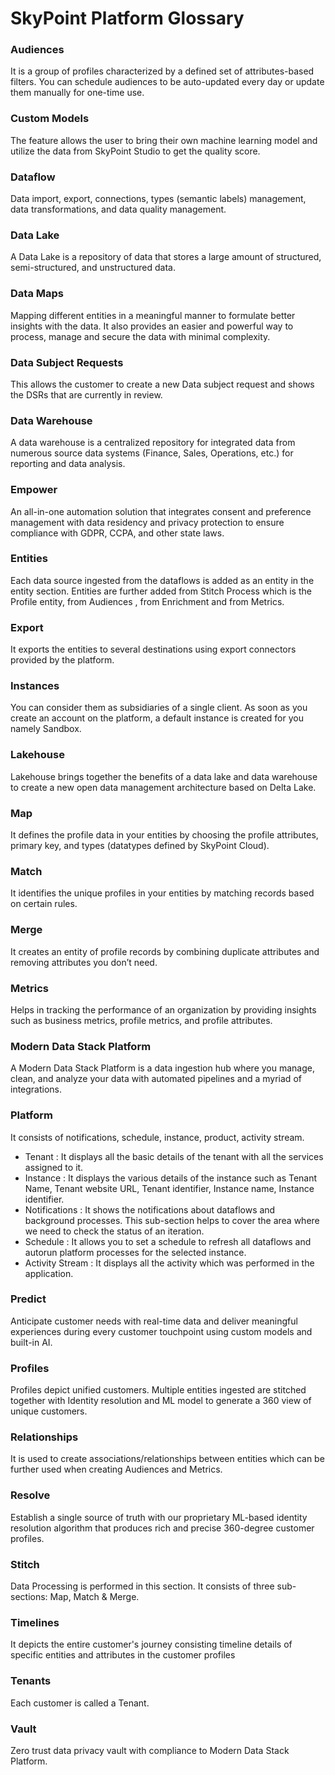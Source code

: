 # SkyPoint Platform Glossary


### Audiences
It is a group of profiles characterized by a defined set of attributes-based filters. You can schedule audiences to be auto-updated every day or update them manually for one-time use.
### Custom Models
The feature allows the user to bring their own machine learning model and utilize the data from SkyPoint Studio to get the quality score.
### Dataflow 
Data import, export, connections, types (semantic labels) management, data transformations, and data quality management.  
### Data Lake  
A Data Lake is a repository of data that stores a large amount of structured, semi-structured, and unstructured data.
### Data Maps
Mapping different entities in a meaningful manner to formulate better insights with the data. It also provides an easier and powerful way to process, manage and secure the data with minimal complexity.
### Data Subject Requests
This allows the customer to create a new Data subject request and shows the DSRs that are currently in review.
### Data Warehouse  
A data warehouse is a centralized repository for integrated data from numerous source data systems (Finance, Sales, Operations, etc.) for reporting and data analysis.
### Empower  
An all-in-one automation solution that integrates consent and preference management with data residency and privacy protection to ensure compliance with GDPR, CCPA, and other state laws.
### Entities
Each data source ingested from the dataflows is added as an entity in the entity section. Entities are further added from Stitch Process which is the Profile entity, from Audiences , from Enrichment and from Metrics.
### Export
It exports the entities to several destinations using export connectors provided by the platform.
### Instances
You can consider them as subsidiaries of a single client. As soon as you create an account on the platform, a default instance is created for you namely Sandbox.
### Lakehouse
Lakehouse brings together the benefits of a data lake and data warehouse to create a new open data management architecture based on Delta Lake.
### Map
It defines the profile data in your entities by choosing the profile attributes, primary key, and types (datatypes defined by SkyPoint Cloud).
### Match
It identifies the unique profiles in your entities by matching records based on certain rules.
### Merge
It creates an entity of profile records by combining duplicate attributes and removing attributes you don’t need.
### Metrics
Helps in tracking the performance of an organization by providing insights such as business metrics, profile metrics, and profile attributes.
### Modern Data Stack Platform  
A Modern Data Stack Platform is a data ingestion hub where you manage, clean, and analyze your data with automated pipelines and a myriad of integrations.
### Platform
It consists of notifications, schedule, instance, product, activity stream.
-	Tenant : It displays all the basic details of the tenant with all the services assigned to it.
-	Instance : It displays the various details of the instance such as Tenant Name, Tenant website URL, Tenant identifier, Instance name, Instance identifier.
-	Notifications : It shows the notifications about dataflows and background processes. This sub-section helps to cover the area where we need to check the status of an iteration.
-	Schedule : It allows you to set a schedule to refresh all dataflows and autorun platform processes for the selected instance.
-	Activity Stream : It displays all the activity which was performed in the application.
### Predict  
Anticipate customer needs with real-time data and deliver meaningful experiences during every customer touchpoint using custom models and built-in AI.
### Profiles
Profiles depict unified customers. Multiple entities ingested are stitched together with Identity resolution and ML model to generate a 360 view of unique customers.
### Relationships
It is used to create associations/relationships between entities which can be further used when creating Audiences and Metrics.
### Resolve  
Establish a single source of truth with our proprietary ML-based identity resolution algorithm that produces rich and precise 360-degree customer profiles.
### Stitch
Data Processing is performed in this section. It consists of three sub-sections: Map, Match & Merge.
### Timelines
It depicts the entire customer's journey consisting timeline details of specific entities and attributes in the customer profiles
### Tenants 
Each customer is called a Tenant.
### Vault
Zero trust data privacy vault with compliance to Modern Data Stack Platform.
